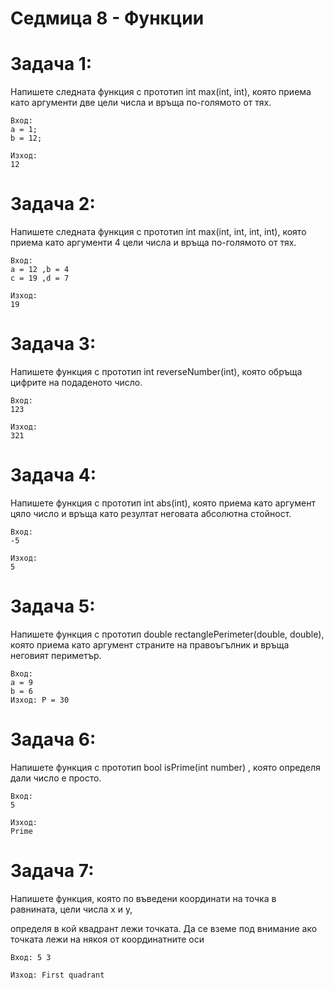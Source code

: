 # Седмица 8 - Функции

Задача 1:
=
Напишете следната функция с прототип int max(int, int), която
приема като аргументи две цели числа и връща по-голямото от тях.
```
Вход: 
a = 1;
b = 12;

Изход: 
12
```

Задача 2:
=
Напишете следната функция с прототип int max(int, int, int, int), която
приема като аргументи 4 цели числа и връща по-голямото от тях.
```
Вход: 
a = 12 ,b = 4
c = 19 ,d = 7

Изход: 
19
```

Задача 3:
=
Напишете функция с прототип int reverseNumber(int), която обръща
цифрите на подаденото число.
```
Вход: 
123

Изход: 
321
```

Задача 4:
=
Напишете функция с прототип int abs(int), която приема като
аргумент цяло число и връща като резултат неговата абсолютна
стойност.
```
Вход: 
-5

Изход: 
5
```

Задача 5:
=
Напишете функция с прототип double rectanglePerimeter(double,
double), която приема като аргумент страните на правоъгълник и
връща неговият периметър.
```
Вход: 
а = 9
b = 6
Изход: P = 30
```

Задача 6:
=
Напишете функция с прототип bool isPrime(int number) , която определя дали число е просто.
```
Вход: 
5

Изход: 
Prime
```

Задача 7:
=
Напишете функция, която по въведени координати на точка в равнината, цели числа х и у,

определя в кой квадрант лежи точката. Да се вземе под внимание ако точката лежи на някоя от координатните оси
```
Вход: 5 3

Изход: First quadrant 
```
